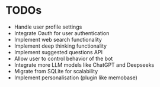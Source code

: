 # TODOs

- Handle user profile settings
- Integrate Oauth for user authentication
- Implement web search functionality
- Implement deep thinking functionality
- Implement suggested questions API
- Allow user to control behavior of the bot
- Integrate more LLM models like ChatGPT and Deepseeks
- Migrate from SQLite for scalability
- Implement personalisation (plugin like memobase)
